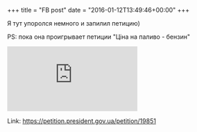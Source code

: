 +++
title = "FB post"
date = "2016-01-12T13:49:46+00:00"
+++

Я тут упоролся немного и запилил петицию)

PS: пока она проигрывает петиции "Ціна на паливо - бензин"

![Photo](https://external.xx.fbcdn.net/safe_image.php?d=AQCo0F91pXNTbY_R&w=130&h=130&url=https%3A%2F%2Fpetition.president.gov.ua%2Fi%2Fshare.png&cfs=1&_nc_hash=AQBZO6o4pKSvtj92)


Link: https://petition.president.gov.ua/petition/19851
